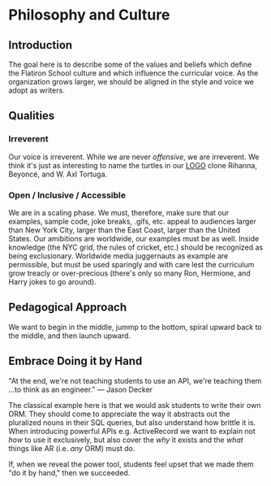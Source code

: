 # Philosophy and Culture

## Introduction

The goal here is to describe some of the values and beliefs which define the
Flatiron School culture and which influence the curricular voice. As the
organization grows larger, we should be aligned in the style and voice we adopt
as writers.

## Qualities

### Irreverent

Our voice is irreverent. While we are never _offensive_, we are irreverent. We
think it's just as interesting to name the turtles in our [LOGO][] clone
Rihanna, Beyonc&eacute;, and W. Axl Tortuga.

### Open / Inclusive / Accessible

We are in a scaling phase. We must, therefore, make sure that our examples,
sample code, joke breaks, .gifs, etc. appeal to audiences larger than New York
City, larger than the East Coast, larger than the United States. Our amibitions
are worldwide, our examples must be as well. Inside knowledge (the NYC grid,
the rules of cricket, etc.) should be recognized as being exclusionary.
Worldwide media juggernauts as example are permissible, but must be used
sparingly and with care lest the curriculum grow treacly or over-precious
(there's only so many Ron, Hermione, and Harry jokes to go around).

## Pedagogical Approach

We want to begin in the middle, jummp to the bottom, spiral upward back to
the middle, and then launch upward.

## Embrace Doing it by Hand

"At the end, we're not teaching students to use an API, we're teaching them
...to think as an engineer." &mdash; Jason Decker

The classical example here is that we would ask students to write their own
ORM. They should come to appreciate the way it abstracts out the pluralized
nouns in their SQL queries, but also understand how brittle it is. When
introducing powerful APIs e.g. ActiveRecord we want to explain not _how_ to
use it exclusively, but also cover the _why_ it exists and the _what_ things
like AR (i.e. _any_ ORM) must do.

If, when we reveal the power tool, students feel upset that we made them
"do it by hand," then we succeeded.

[LOGO]: https://en.wikipedia.org/wiki/Logo_(programming_language)
